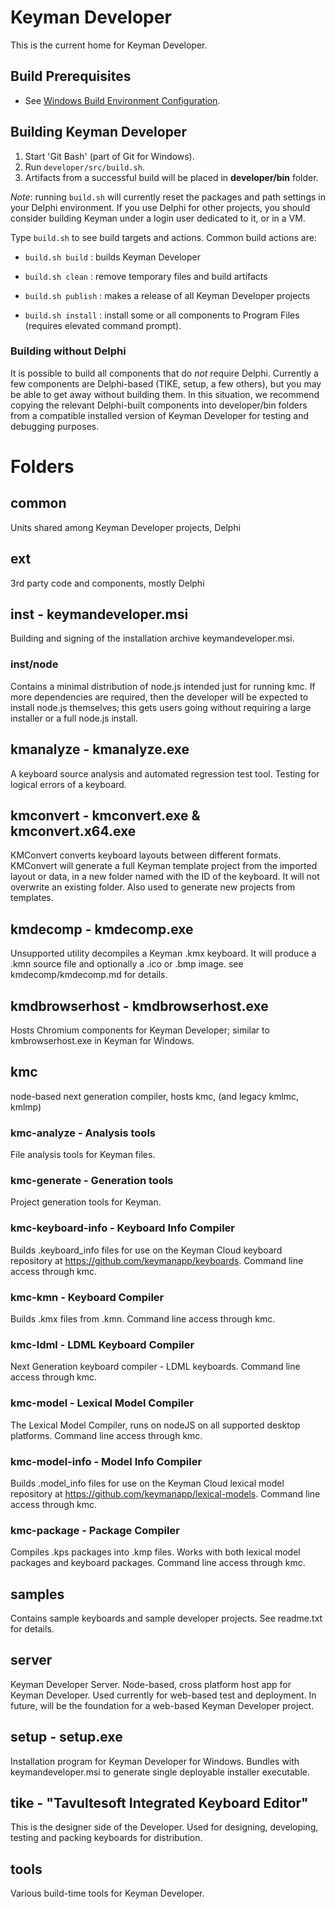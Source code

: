 # Keyman Developer

This is the current home for Keyman Developer.

## Build Prerequisites

* See [Windows Build Environment Configuration](../../docs/build/windows.md).

## Building Keyman Developer

1. Start 'Git Bash' (part of Git for Windows).
2. Run `developer/src/build.sh`.
3. Artifacts from a successful build will be placed in **developer/bin** folder.

*Note*: running `build.sh` will currently reset the packages and path settings
in your Delphi environment. If you use Delphi for other projects, you should
consider building Keyman under a login user dedicated to it, or in a VM.

Type `build.sh` to see build targets and actions. Common build actions are:

* `build.sh build`
: builds Keyman Developer

* `build.sh clean`
: remove temporary files and build artifacts

* `build.sh publish`
: makes a release of all Keyman Developer projects

* `build.sh install`
: install some or all components to Program Files (requires elevated command prompt).

### Building without Delphi

It is possible to build all components that do _not_ require Delphi. Currently a
few components are Delphi-based (TIKE, setup, a few others), but you may be able
to get away without building them. In this situation, we recommend copying the
relevant Delphi-built components into developer/bin folders from a compatible
installed version of Keyman Developer for testing and debugging purposes.

# Folders

## common

Units shared among Keyman Developer projects, Delphi

## ext

3rd party code and components, mostly Delphi

## inst - keymandeveloper.msi

Building and signing of the installation archive keymandeveloper.msi.

### inst/node

Contains a minimal distribution of node.js intended just for running kmc. If
more dependencies are required, then the developer will be expected to install
node.js themselves; this gets users going without requiring a large installer or
a full node.js install.

## kmanalyze - kmanalyze.exe

A keyboard source analysis and automated regression test tool. Testing for
logical errors of a keyboard.

## kmconvert - kmconvert.exe & kmconvert.x64.exe

KMConvert converts keyboard layouts between different formats. KMConvert will
generate a full Keyman template project from the imported layout or data, in a
new folder named with the ID of the keyboard. It will not overwrite an existing
folder. Also used to generate new projects from templates.

## kmdecomp - kmdecomp.exe

Unsupported utility decompiles a Keyman .kmx keyboard. It will produce a .kmn
source file and optionally a .ico or .bmp image. see kmdecomp/kmdecomp.md for
details.

## kmdbrowserhost - kmdbrowserhost.exe

Hosts Chromium components for Keyman Developer; similar to kmbrowserhost.exe
in Keyman for Windows.

## kmc

node-based next generation compiler, hosts kmc, (and legacy kmlmc, kmlmp)

### kmc-analyze - Analysis tools

File analysis tools for Keyman files.

### kmc-generate - Generation tools

Project generation tools for Keyman.

### kmc-keyboard-info - Keyboard Info Compiler

Builds .keyboard_info files for use on the Keyman Cloud keyboard repository
at https://github.com/keymanapp/keyboards. Command line access through kmc.

### kmc-kmn - Keyboard Compiler

Builds .kmx files from .kmn. Command line access through kmc.

### kmc-ldml - LDML Keyboard Compiler

Next Generation keyboard compiler - LDML keyboards. Command line access through
kmc.

### kmc-model - Lexical Model Compiler

The Lexical Model Compiler, runs on nodeJS on all supported desktop platforms.
Command line access through kmc.

### kmc-model-info - Model Info Compiler

Builds .model_info files for use on the Keyman Cloud lexical model repository at
https://github.com/keymanapp/lexical-models. Command line access through kmc.

### kmc-package - Package Compiler

Compiles .kps packages into .kmp files. Works with both lexical model packages
and keyboard packages. Command line access through kmc.

## samples

Contains sample keyboards and sample developer projects. See readme.txt for
details.

## server

Keyman Developer Server. Node-based, cross platform host app for Keyman
Developer. Used currently for web-based test and deployment. In future, will
be the foundation for a web-based Keyman Developer project.

## setup - setup.exe

Installation program for Keyman Developer for Windows. Bundles with
keymandeveloper.msi to generate single deployable installer executable.

## tike - "Tavultesoft Integrated Keyboard Editor"

This is the designer side of the Developer. Used for designing, developing,
testing and packing keyboards for distribution.

## tools

Various build-time tools for Keyman Developer.


